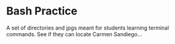 # Bash Practice

A set of directories and jpgs meant for students learning terminal commands. See if they can locate Carmen Sandiego...